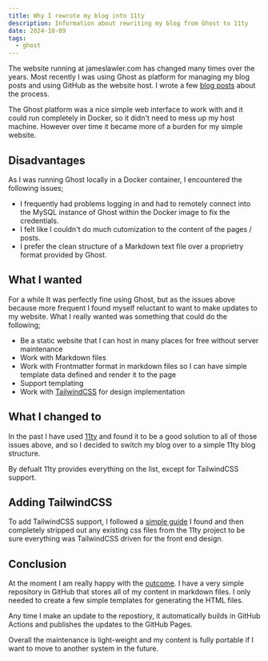 ```yaml
---
title: Why I rewrote my blog into 11ty
description: Information about rewriting my blog from Ghost to 11ty
date: 2024-10-09
tags:
  - ghost
---
```


The website running at jameslawler.com has changed many times over the years. Most recently I was using Ghost as platform for managing my blog posts and using GitHub as the website host. I wrote a few [blog posts](/tags/ghost) about the process.

The Ghost platform was a nice simple web interface to work with and it could run completely in Docker, so it didn't need to mess up my host machine. However over time it became more of a burden for my simple website.

## Disadvantages

As I was running Ghost locally in a Docker container, I encountered the following issues;

- I frequently had problems logging in and had to remotely connect into the MySQL instance of Ghost within the Docker image to fix the credentials.
- I felt like I couldn't do much cutomization to the content of the pages / posts.
- I prefer the clean structure of a Markdown text file over a proprietry format provided by Ghost.

## What I wanted

For a while It was perfectly fine using Ghost, but as the issues above because more frequent I found myself reluctant to want to make updates to my website. What I really wanted was something that could do the following;

- Be a static website that I can host in many places for free without server maintenance
- Work with Markdown files
- Work with Frontmatter format in markdown files so I can have simple template data defined and render it to the page
- Support templating
- Work with [TailwindCSS](https://tailwindcss.com/) for design implementation

## What I changed to

In the past I have used [11ty](https://www.11ty.dev/) and found it to be a good solution to all of those issues above, and so I decided to switch my blog over to a simple 11ty blog structure.

By defualt 11ty provides everything on the list, except for TailwindCSS support.

## Adding TailwindCSS

To add TailwindCSS support, I followed a [simple guide](https://dev.to/psypher1/lets-learn-11ty-part-7-adding-tailwind-5cdh) I found and then completely stripped out any existing css files from the 11ty project to be sure everything was TailwindCSS driven for the front end design.

## Conclusion

At the moment I am really happy with the [outcome](https://github.com/jameslawler/jameslawler-blog). I have a very simple repository in GitHub that stores all of my content in markdown files. I only needed to create a few simple templates for generating the HTML files.

Any time I make an update to the repostiory, it automatically builds in GitHub Actions and publishes the updates to the GitHub Pages.

Overall the maintenance is light-weight and my content is fully portable if I want to move to another system in the future.
